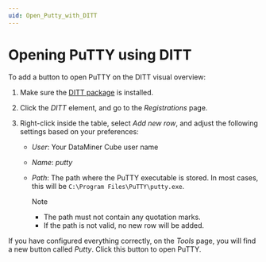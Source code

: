 ```yaml
---
uid: Open_Putty_with_DITT
---
```


# Opening PuTTY using DITT

To add a button to open PuTTY on the DITT visual overview:

1. Make sure the [DITT package](xref:Installing_DITT) is installed.

1. Click the *DITT* element, and go to the *Registrations* page.

1. Right-click inside the table, select *Add new row*, and adjust the following settings based on your preferences:

   - *User*: Your DataMiner Cube user name

   - *Name*: *putty*

   - *Path*: The path where the PuTTY executable is stored. In most cases, this will be `C:\Program Files\PuTTY\putty.exe`.

     > [!NOTE]
     >
     > - The path must not contain any quotation marks.
     > - If the path is not valid, no new row will be added.

If you have configured everything correctly, on the *Tools* page, you will find a new button called *Putty*. Click this button to open PuTTY.
